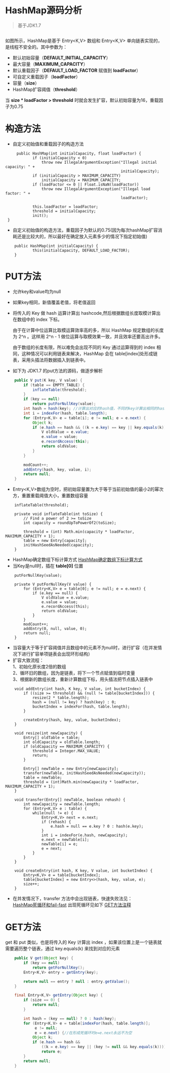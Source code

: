 # HashMap源码分析
> 基于JDK1.7

![]()

如图所示，HashMap是基于 Entry<K,V> 数组和 Entry<K,V> 单向链表实现的，是线程不安全的。其中参数为：

- 默认初始容量（**DEFAULT_INITIAL_CAPACITY**）
- 最大容量（**MAXIMUM_CAPACITY**）
- 默认重载因子（**DEFAULT_LOAD_FACTOR** 赋值到 **loadFactor**）
- 可自定义重载因子（**loadFactor**）
- 容量（**size**）
- HashMap扩容阈值（**threshold**）

当 **size * loadFactor > threshold** 时就会发生扩容，默认初始容量为16，重载因子为0.75
# 构造方法

- 自定义初始值和重载因子的构造方法
```
     public HashMap(int initialCapacity, float loadFactor) {
            if (initialCapacity < 0)
                throw new IllegalArgumentException("Illegal initial capacity: " +
                                                   initialCapacity);
            if (initialCapacity > MAXIMUM_CAPACITY)
                initialCapacity = MAXIMUM_CAPACITY;
            if (loadFactor <= 0 || Float.isNaN(loadFactor))
                throw new IllegalArgumentException("Illegal load factor: " +
                                                   loadFactor);
    
            this.loadFactor = loadFactor;
            threshold = initialCapacity;
            init();
 }
```

- 自定义初始值的构造方法，重载因子为默认的0.75(因为每次hashMap扩容消耗还是比较大的，所以最好在确定放入元素多少的情况下指定初始值)
```
    public HashMap(int initialCapacity) {
            this(initialCapacity, DEFAULT_LOAD_FACTOR);
    }
```
# PUT方法  
- 允许key和value均为null
- 如果key相同，新值覆盖老值，将老值返回
- 将传入的 Key 做 hash 运算计算出 hashcode,然后根据数组长度取模计算出在数组中的 index 下标。
  
  由于在计算中位运算比取模运算效率高的多，所以 HashMap 规定数组的长度为 2^n 。这样用 2^n - 1 做位运算与取模效果一致，并且效率还要高出许多。
  
  由于数组的长度有限，所以难免会出现不同的 Key 通过运算得到的 index 相同，这种情况可以利用链表来解决，HashMap 会在 table[index]处形成链表，采用头插法将数据插入到链表中。
- 如下为 JDK1.7 的put方法的源码，做逐步解析
```java
    public V put(K key, V value) {
        if (table == EMPTY_TABLE) {
            inflateTable(threshold);
        }
        if (key == null)
            return putForNullKey(value);
        int hash = hash(key); //计算出对应的hash值，不同的key计算出相同的hash值可以用再次hash法或者链表法，这里用链表法
        int i = indexFor(hash, table.length);
        for (Entry<K,V> e = table[i]; e != null; e = e.next) {
            Object k;
            if (e.hash == hash && ((k = e.key) == key || key.equals(k))) {
                V oldValue = e.value;
                e.value = value;
                e.recordAccess(this);
                return oldValue;
            }
        }

        modCount++;
        addEntry(hash, key, value, i);
        return null;
    }
```
- Entry<K,V>数组为空时，把初始容量置为大于等于当前初始值的最小2的幂次方，重置重载阈值大小，重置数组容量
```
    inflateTable(threshold);
    
    private void inflateTable(int toSize) {
        // Find a power of 2 >= toSize
        int capacity = roundUpToPowerOf2(toSize);

        threshold = (int) Math.min(capacity * loadFactor, MAXIMUM_CAPACITY + 1);
        table = new Entry[capacity];
        initHashSeedAsNeeded(capacity);
    }

```

- HashMap确定数组下标计算方式
  [HashMap确定数组下标计算方式](https://github.com/changeandlove/java-base_core/tree/master/docs/collections/hashmap/IndexFor.md)
- 当Key是null时，插在 **table[0]** 位置
```
    putForNullKey(value);
    
    private V putForNullKey(V value) {
        for (Entry<K,V> e = table[0]; e != null; e = e.next) {
            if (e.key == null) {
                V oldValue = e.value;
                e.value = value;
                e.recordAccess(this);
                return oldValue;
            }
        }
        modCount++;
        addEntry(0, null, value, 0);
        return null;
    }

```
- 当容量大于等于扩容阈值并且数组中的元素不为null时，进行扩容（在并发情况下进行扩容单项链表会出现环形结构）
- 扩容大致流程：  
  1、初始化原长度2倍的数组  
  2、循环旧的数组，因为是链表，将下一个节点赋值到临时变量  
  3、根据新的数组长度，重新计算数组下标，用头插法把节点插入链表中  
```
    void addEntry(int hash, K key, V value, int bucketIndex) {
        if ((size >= threshold) && (null != table[bucketIndex])) {
            resize(2 * table.length);
            hash = (null != key) ? hash(key) : 0;
            bucketIndex = indexFor(hash, table.length);
        }

        createEntry(hash, key, value, bucketIndex);
    }

    void resize(int newCapacity) {
        Entry[] oldTable = table;
        int oldCapacity = oldTable.length;
        if (oldCapacity == MAXIMUM_CAPACITY) {
            threshold = Integer.MAX_VALUE;
            return;
        }

        Entry[] newTable = new Entry[newCapacity];
        transfer(newTable, initHashSeedAsNeeded(newCapacity));
        table = newTable;
        threshold = (int)Math.min(newCapacity * loadFactor, MAXIMUM_CAPACITY + 1);
    }
    
    void transfer(Entry[] newTable, boolean rehash) {
        int newCapacity = newTable.length;
        for (Entry<K,V> e : table) {
            while(null != e) {
                Entry<K,V> next = e.next;
                if (rehash) {
                    e.hash = null == e.key ? 0 : hash(e.key);
                }
                int i = indexFor(e.hash, newCapacity);
                e.next = newTable[i];
                newTable[i] = e;
                e = next;
            }
        }
    }
    
    void createEntry(int hash, K key, V value, int bucketIndex) {
        Entry<K,V> e = table[bucketIndex];
        table[bucketIndex] = new Entry<>(hash, key, value, e);
        size++;
    }

```

- 在并发情况下，transfer 方法中会出现链表，快速失败法见：  
  [HashMap死循环和fail-fast](http://www.importnew.com/22011.html)
  出现死循环见如下 [GET方法注释](#GET方法)
 
# GET方法

get 和 put 类似，也是将传入的 Key 计算出 index ，如果该位置上是一个链表就需要遍历整个链表，通过 key.equals(k) 来找到对应的元素

```java
    public V get(Object key) {
        if (key == null)
            return getForNullKey();
        Entry<K,V> entry = getEntry(key);

        return null == entry ? null : entry.getValue();
    }

    final Entry<K,V> getEntry(Object key) {
        if (size == 0) {
            return null;
        }

        int hash = (key == null) ? 0 : hash(key);
        for (Entry<K,V> e = table[indexFor(hash, table.length)];
             e != null;
             e = e.next) {//在形成死循环时e=e.next永远不为空
            Object k;
            if (e.hash == hash &&
                ((k = e.key) == key || (key != null && key.equals(k))))
                return e;
        }
        return null;
    }
```